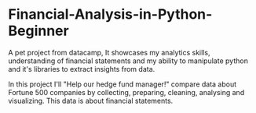 # Financial-Analysis-in-Python-Beginner

A pet project from datacamp, It showcases my analytics skills, understanding of financial statements and my ability to manipulate python and it's libraries to extract insights from data.

In this project I'll "Help our hedge fund manager!" compare data about Fortune 500 companies by collecting, preparing, cleaning, analysing and visualizing. This data is about financial statements.
